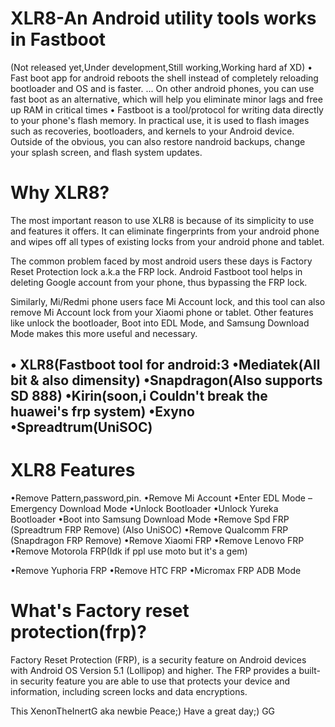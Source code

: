 # XLR8-An Android utility tools works in Fastboot
(Not released yet,Under development,Still working,Working hard af XD)
• Fast boot app for android reboots the shell instead of completely reloading bootloader and OS and is faster. ... On other android phones, you can use fast boot as an alternative, which will help you eliminate minor lags and free up RAM in critical times 
• Fastboot is a tool/protocol for writing data directly to your phone's flash memory. In practical use, it is used to flash images such as recoveries, bootloaders, and kernels to your Android device. Outside of the obvious, you can also restore nandroid backups, change your splash screen, and flash system updates.
# Why XLR8?
The most important reason to use XLR8  is because of its simplicity to use and features it offers. It can eliminate fingerprints from your android phone and wipes off all types of existing locks from your android phone and tablet.

The common problem faced by most android users these days is Factory Reset Protection lock a.k.a the FRP lock. Android Fastboot tool helps in deleting Google account from your phone, thus bypassing the FRP lock.

Similarly, Mi/Redmi phone users face Mi Account lock, and this tool can also remove Mi Account lock from your Xiaomi phone or tablet.
Other features like unlock the bootloader, Boot into EDL Mode, and Samsung Download Mode makes this more useful and necessary.

• XLR8(Fastboot tool for android:3
•Mediatek(All bit & also dimensity)
•Snapdragon(Also supports SD 888)
•Kirin(soon,i Couldn't break the huawei's frp system)
•Exyno
•Spreadtrum(UniSOC)
 -------------------------------------------
# XLR8 Features
•Remove Pattern,password,pin.
•Remove Mi Account
•Enter EDL Mode – Emergency Download Mode
•Unlock Bootloader
•Unlock Yureka Bootloader
•Boot into Samsung Download Mode
•Remove Spd FRP (Spreadtrum FRP Remove)
(Also UniSOC)
•Remove Qualcomm FRP (Snapdragon FRP Remove)
•Remove Xiaomi FRP
•Remove Lenovo FRP
•Remove Motorola FRP(Idk if ppl use moto but it's a gem)

•Remove Yuphoria FRP
•Remove HTC FRP
•Micromax FRP ADB Mode
# What's Factory reset protection(frp)?
Factory Reset Protection (FRP), is a security feature on Android devices with Android OS Version 5.1 (Lollipop) and higher. The FRP provides a built-in security feature you are able to use that protects your device and information, including screen locks and data encryptions.

This XenonTheInertG aka newbie
Peace;)
Have a great day;)
GG
